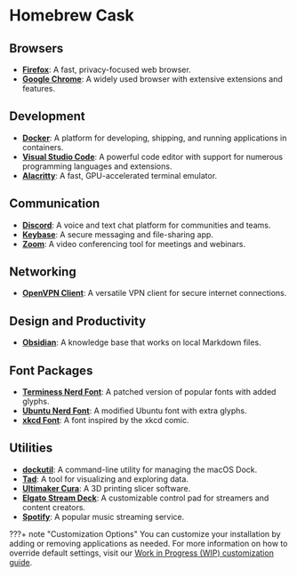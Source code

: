 # Homebrew Cask

## Browsers
- [**Firefox**](https://www.mozilla.org/en-US/firefox/new/): A fast, privacy-focused web browser.
- [**Google Chrome**](https://www.google.com/chrome/): A widely used browser with extensive extensions and features.

## Development
- [**Docker**](https://www.docker.com/): A platform for developing, shipping, and running applications in containers.
- [**Visual Studio Code**](https://code.visualstudio.com/): A powerful code editor with support for numerous programming languages and extensions.
- [**Alacritty**](https://alacritty.org/): A fast, GPU-accelerated terminal emulator.

## Communication
- [**Discord**](https://discord.com/): A voice and text chat platform for communities and teams.
- [**Keybase**](https://keybase.io/): A secure messaging and file-sharing app.
- [**Zoom**](https://zoom.us/): A video conferencing tool for meetings and webinars.

## Networking
- [**OpenVPN Client**](https://openvpn.net/vpn-client/): A versatile VPN client for secure internet connections.

## Design and Productivity
- [**Obsidian**](https://obsidian.md/): A knowledge base that works on local Markdown files.

## Font Packages
- [**Terminess Nerd Font**](https://www.nerdfonts.com/): A patched version of popular fonts with added glyphs.
- [**Ubuntu Nerd Font**](https://www.nerdfonts.com/): A modified Ubuntu font with extra glyphs.
- [**xkcd Font**](https://github.com/ipython/xkcd-font): A font inspired by the xkcd comic.

## Utilities
- [**dockutil**](https://github.com/kcrawford/dockutil): A command-line utility for managing the macOS Dock.
- [**Tad**](https://www.tadviewer.com/): A tool for visualizing and exploring data.
- [**Ultimaker Cura**](https://ultimaker.com/software/ultimaker-cura): A 3D printing slicer software.
- [**Elgato Stream Deck**](https://www.elgato.com/en/stream-deck-mk2): A customizable control pad for streamers and content creators.
- [**Spotify**](https://www.spotify.com/us/download/): A popular music streaming service.

???+ note "Customization Options"
    You can customize your installation by adding or removing applications as needed. For more information on how to override default settings, visit our [Work in Progress (WIP) customization guide](#).
